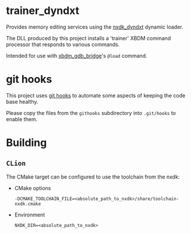 # trainer_dyndxt

Provides memory editing services using the
[nxdk_dyndxt](https://github.com/abaire/nxdk_dyndxt) dynamic loader.

The DLL produced by this project installs a 'trainer' XBDM command processor
that responds to various commands.

Intended for use with [xbdm_gdb_bridge](https://github.com/abaire/xbdm_gdb_bridge)'s
`@load` command.

# git hooks

This project uses [git hooks](https://git-scm.com/book/en/v2/Customizing-Git-Git-Hooks)
to automate some aspects of keeping the code base healthy.

Please copy the files from the `githooks` subdirectory into `.git/hooks` to
enable them.

# Building

## `CLion`

The CMake target can be configured to use the toolchain from the nxdk:

* CMake options

    `-DCMAKE_TOOLCHAIN_FILE=<absolute_path_to_nxdk>/share/toolchain-nxdk.cmake`

* Environment

    `NXDK_DIR=<absolute_path_to_nxdk>`
